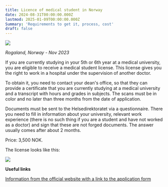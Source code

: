 ```yaml
---
title: Licence of medical student in Norway
date: 2024-08-31T00:00:00.000Z
lastmod: 2025-01-09T00:00:00.000Z
Summary: 'Requirements to get it, process, cost'
draft: false
---
```


![](/img/student-license/photo_2024-10-01_20-05-18.jpg)

*Rogaland, Norway - Nov 2023*

If you are currently studying in your 5th or 6th year at a medical university, you are eligible to receive a medical student license. This license gives you the right to work in a hospital under the supervision of another doctor.

To obtain it, you need to contact your dean's office, so that they can provide a certificate that you are currently studying at a medical university and a transcript with hours and grades in subjects. The scans must be in color and no later than three months from the date of application.

Documents must be sent to the Helsedirektoratet via a questionnaire. There you need to fill in information about your university, relevant work experience (there is no such thing if you are a student and have not worked as a doctor) and sign that these are not forged documents. The answer usually comes after about 2 months.

Price: 3,500 NOK.

The license looks like this:

![](/img/student-license/lisens-sensoret.png)

**Useful links**

[Information from the official website with a link to the application form](https://www.helsedirektoratet.no/english/authorisation-and-license-for-health-personnel?path=14-2-1-student-license-studmed-outside-the-eueea)
